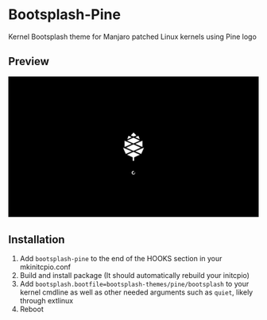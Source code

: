 # Bootsplash-Pine
Kernel Bootsplash theme for Manjaro patched Linux kernels using Pine logo

## Preview
![Preview](preview.png?raw=true)

## Installation
1. Add `bootsplash-pine` to the end of the HOOKS section in your mkinitcpio.conf
2. Build and install package (It should automatically rebuild your initcpio)
3. Add `bootsplash.bootfile=bootsplash-themes/pine/bootsplash` to your kernel cmdline as well as other needed arguments such as `quiet`, likely through extlinux
4. Reboot
